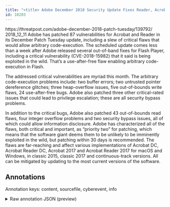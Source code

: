 ```yaml
---
title: "<title> Adobe December 2018 Security Update Fixes Reader, Acrobat </title>"
id: 10203
---
```


<title> Adobe December 2018 Security Update Fixes Reader, Acrobat </title>
<source> https://threatpost.com/adobe-december-2018-patch-tuesday/139792/ </source>
<date> 2018_12_11 </date>
<text>
Adobe has patched 87 vulnerabilities for Acrobat and Reader in its December Patch Tuesday update, including a slew of critical flaws that would allow arbitrary code-execution.
The scheduled update comes less than a week after Adobe released several out-of-band fixes for Flash Player, including a critical vulnerability (CVE-2018-15982) that it said is being exploited in the wild. That’s a use-after-free flaw enabling arbitrary code-execution in Flash.

The addressed critical vulnerabilities are myriad this month. The arbitrary code-execution problems include: two buffer errors; two untrusted pointer dereference glitches; three heap-overflow issues, five out-of-bounds write flaws, 24 use-after-free bugs. Adobe also patched three other critical-rated issues that could lead to privilege escalation; these are all security bypass problems.

In addition to the critical bugs, Adobe also patched 43 out-of-bounds read flaws, four integer overflow problems and two security bypass issues, all of which could allow information disclosure.
Adobe has characterized all of the flaws, both critical and important, as “priority two” for patching, which means that the software giant deems them to be unlikely to be imminently exploited in the wild, but patching within 30 days is recommended.
The flaws are far-reaching and affect various implementations of Acrobat DC, Acrobat Reader DC, Acrobat 2017 and Acrobat Reader 2017 for macOS and Windows, in classic 2015, classic 2017 and continuous-track versions. All can be mitigated by updating to the most current versions of the software.
</text>



## Annotations

Annotation keys: content, sourcefile, cyberevent, info

<details>
<summary>Raw annotation JSON (preview)</summary>

```json
{
  "content": "Adobe has patched 87 vulnerabilities for Acrobat and Reader in its December Patch Tuesday update, including a slew of critical flaws that would allow arbitrary code-execution. The scheduled update comes less than a week after Adobe released several out-of-band fixes for Flash Player, including a critical vulnerability (CVE-2018-15982) that it said is being exploited in the wild. That\u2019s a use-after-free flaw enabling arbitrary code-execution in Flash.  The addressed critical vulnerabilities are myriad this month. The arbitrary code-execution problems include: two buffer errors; two untrusted pointer dereference glitches; three heap-overflow issues, five out-of-bounds write flaws, 24 use-after-free bugs. Adobe also patched three other critical-rated issues that could lead to privilege escalation; these are all security bypass problems.  In addition to the critical bugs, Adobe also patched 43 out-of-bounds read flaws, four integer overflow problems and two security bypass issues, all of which could allow information disclosure. Adobe has characterized all of the flaws, both critical and important, as \u201cpriority two\u201d for patching, which means that the software giant deems them to be unlikely to be imminently exploited in the wild, but patching within 30 days is recommended. The flaws are far-reaching and affect various implementations of Acrobat DC, Acrobat Reader DC, Acrobat 2017 and Acrobat Reader 2017 for macOS and Windows, in classic 2015, classic 2017 and continuous-track versions. All can be mitigated by updating to the most current versions of the software.",
  "sourcefile": "10203.txt",
  "cyberevent": {
    "hopper": [
      {
        "index": 0,
        "relation": "Same",
        "events": [
          {
            "index": "E1",
            "type": "Vulnerability-related",
            "realis": "Actual",
            "nugget": {
              "startOffset": 6,
              "index": "T2",
              "endOffset": 17,
              "text": "has patched"
            },
            "argument": [
              {
                "index": "T1",
                "external_reference": {
                  "dbpediaURI": "http://dbpedia.org/resource/Adobe_Systems",
                  "wikidataid": "Q11463"
                },
                "endOffset": 5,
                "role": {
                  "type": "Releaser"
                },
                "text": "Adobe",
                "startOffset": 0,
                "type": "Organization"
              },
              {
                "index": "T3",
                "text": "87 vulnerabilities",
                "endOffset": 36,
                "role": {
                  "type": "Vulnerability"
                },
                "startOffset": 18,
                "type": "Vulnerability"
              },
              {
                "index": "T4",
                "external_reference": {
                  "wikidataid": "Q207902"
                },
                "endOffset": 59,
                "role": {
                  "type": "Vulnerable_System"
                },
                "text": "Acrobat and Reader",
                "startOffset": 41,
                "type": "Software"
              },
              {
                "index": "T5",
                "text": "update",
                "endOffset": 96,
                "role": {
                  "type": "Patch"
                },
                "startOffset": 90,
                "type": "Patch"
              },
              {
                "index": "T6",
                "text": "critical flaws",
                "endOffset": 132,
                "role": {
                  "type": "Vulnerability"
                },
                "startOffset": 118,
                "type": "Vulnerability"
              },
              {
                "index": "T7",
                "text": "allow arbitrary code-execution",
                "endOffset": 174,
                "role": {
                 
```
</details>
